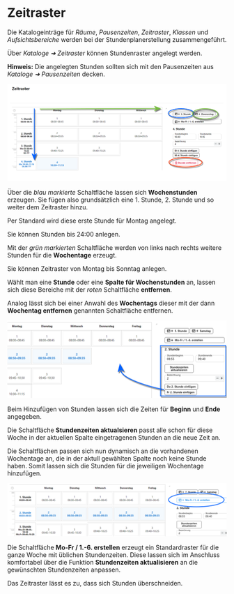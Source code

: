 # Zeitraster

Die Katalogeinträge für *Räume*, *Pausenzeiten*, *Zeitraster*, *Klassen* und *Aufsichtsbereiche* werden bei der Stundenplanerstellung zusammengeführt.

Über *Kataloge ➜ Zeitraster* können Stundenraster angelegt werden.

**Hinweis:** Die angelegten Stunden sollten sich mit den Pausenzeiten aus *Kataloge ➜ Pausenzeiten* decken.

![Erstellung des Zeitrasters](./graphics/SVWS_Zeitraster_basis.png "Legen Sie Wochenstunden, Tage oder Tagesstunden an.")

Über die *blau markierte* Schaltfläche lassen sich **Wochenstunden** erzeugen. Sie fügen also grundsätzlich eine 1. Stunde, 2. Stunde und so weiter dem Zeitraster hinzu.

Per Standard wird diese erste Stunde für Montag angelegt.

Sie können Stunden bis 24:00 anlegen.

Mit der *grün markierten* Schaltfläche werden von links nach rechts weitere Stunden für die **Wochentage** erzeugt.

Sie können Zeitraster von Montag bis Sonntag anlegen.

Wählt man eine **Stunde** oder eine **Spalte für Wochenstunden** an, lassen sich diese Bereiche mit der *roten* Schaltfläche **entfernen**.

Analog lässt sich bei einer Anwahl des **Wochentags** dieser mit der dann **Wochentag entfernen** genannten Schaltfläche entfernen.

![Fügen Sie Stunden mit Beginn- und Endzeit hinzu](./graphics/SVWS_Zeitraster_StundenHinzuegen.png "Geben Sie Beginn und Ende einer Stunde ein und fügen Sie diese hinzu.")

Beim Hinzufügen von Stunden lassen sich die Zeiten für **Beginn** und **Ende** angegeben. 

Die Schaltfläche **Stundenzeiten aktualsieren** passt alle schon für diese Woche in der aktuellen Spalte eingetragenen Stunden an die neue Zeit an.

Die Schaltflächen passen sich nun dynamisch an die vorhandenen Wochentage an, die in der aktull gewählten Spalte noch keine Stunde haben. Somit lassen sich die Stunden für die jeweiligen Wochentage hinzufügen.

![Standardraster Montag bis Freitag hinzufügen](./graphics/SVWS_Zeitraster_MoBisFrHinzuegen.png "Fügen Sie ein Standardraster Montag bis Freitag hinzu.")

Die Schaltfläche **Mo-Fr / 1.-6. erstellen** erzeugt ein Standardraster für die ganze Woche mit üblichen Stundenzeiten. Diese lassen sich im Anschluss komfortabel über die Funktion **Stundenzeiten aktualisieren** an die gewünschten Stundenzeiten anpassen.

Das Zeitraster lässt es zu, dass sich Stunden überschneiden.